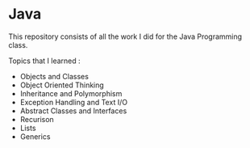 # Java 

This repository consists of all the work I did for the Java Programming class.

Topics that I learned :
  - Objects and Classes
  - Object Oriented Thinking
  - Inheritance and Polymorphism
  - Exception Handling and Text I/O
  - Abstract Classes and Interfaces
  - Recurison
  - Lists
  - Generics
